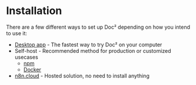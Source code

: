 # Installation

There are a few different ways to set up Doc² depending on how you intend to use it:

- [Desktop app](/hosting/installation/desktop-app/) - The fastest way to try Doc² on your computer
- Self-host - Recommended method for production or customized usecases
	- [npm](/hosting/installation/npm/)
	- [Docker](/hosting/installation/docker/)
- [n8n.cloud](/hosting/installation/cloud/) - Hosted solution, no need to install anything








